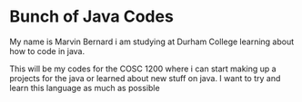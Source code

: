 # Bunch of Java Codes
My name is Marvin Bernard i am studying at Durham College learning about how to code in java.


This will be my codes for the COSC 1200 where i can start making up a projects
for the java or learned about new stuff on java. I want to try and learn this language as much as possible
